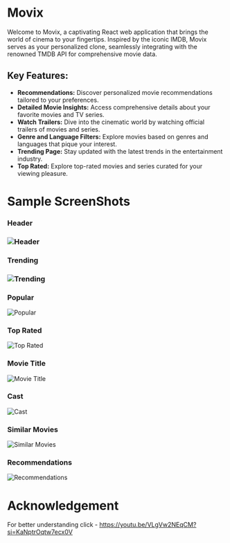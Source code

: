# Movix
Welcome to Movix, a captivating React web application that brings the world of cinema to your fingertips. Inspired by the iconic IMDB, Movix serves as your personalized clone, seamlessly integrating with the 
renowned TMDB API for comprehensive movie data.

## Key Features:

* **Recommendations:** Discover personalized movie recommendations tailored to your preferences.
* **Detailed Movie Insights:** Access comprehensive details about your favorite movies and TV series.
* **Watch Trailers:** Dive into the cinematic world by watching official trailers of movies and series.
* **Genre and Language Filters:** Explore movies based on genres and languages that pique your interest.
* **Trending Page:** Stay updated with the latest trends in the entertainment industry.
* **Top Rated:** Explore top-rated movies and series curated for your viewing pleasure.

# Sample ScreenShots
<h3>Header<h3>
  
![Header](https://github.com/Kartikkhare18/IMDB-Clone/assets/110482774/bfa2ffdc-7be3-4a88-87ba-9989ee5fc71c)

<h3>Trending<h3>

![Trending](https://github.com/Kartikkhare18/IMDb-Clone/assets/110482774/55282d97-9c19-4f49-9470-b42a0ea7e60e)

<h3>Popular</h3>

![Popular](https://github.com/Kartikkhare18/IMDb-Clone/assets/110482774/a77c598b-8925-4ef1-8988-601cd2d6ccbf)

<h3>Top Rated</h3>

![Top Rated](https://github.com/Kartikkhare18/IMDb-Clone/assets/110482774/dfc183e7-5a98-4259-bf44-613e45af1a17)

<h3>Movie Title</h3>

![Movie Title](https://github.com/Kartikkhare18/IMDb-Clone/assets/110482774/566ef623-62ba-4d85-94ad-1cf69911a412)

<h3>Cast</h3>

![Cast](https://github.com/Kartikkhare18/IMDb-Clone/assets/110482774/8e421f95-e357-42b3-9a2e-f9940b872936)

<h3>Similar Movies</h3>

![Similar Movies](https://github.com/Kartikkhare18/IMDb-Clone/assets/110482774/3cb536d6-913b-46e2-84ab-a67645987a60)

<h3>Recommendations</h3>

![Recommendations](https://github.com/Kartikkhare18/IMDb-Clone/assets/110482774/7935192a-dca4-4ec8-8a5e-2c25b59b6e6a)

# Acknowledgement
For better understanding click - https://youtu.be/VLgVw2NEqCM?si=KaNptrOqtw7ecx0V
